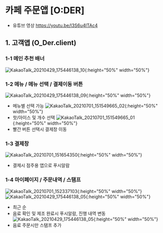 # 카페 주문앱 [O:DER] 

- 유튜브 영상 <https://youtu.be/l3S6u4ITAc4>

## 1. 고객앱 (O_Der.client)
### 1-1 메인 추천 배너
![KakaoTalk_20210429_175446138_10](https://user-images.githubusercontent.com/71385485/124074102-f91b1180-da7d-11eb-9fe3-23cedf842f9d.jpg){:height="50%" width="50%"}

### 1-2 메뉴 / 메뉴 선택 / 결제이동 버튼
![KakaoTalk_20210429_175446138_09](https://user-images.githubusercontent.com/71385485/124074122-fe785c00-da7d-11eb-8bf3-898ccc5a641d.jpg){:height="50%" width="50%"}
* 메뉴별 선택 가능
![KakaoTalk_20210701_151549665_02](https://user-images.githubusercontent.com/71385485/124075410-c245fb00-da7f-11eb-9b6b-580cbd93b91b.jpg){:height="50%" width="50%"}
* 핫/아이스 및 개수 선택
![KakaoTalk_20210701_151549665_01](https://user-images.githubusercontent.com/71385485/124075402-bf4b0a80-da7f-11eb-8fe3-69dc64e3b510.jpg) {:height="50%" width="50%"}
* 빨간 버튼 선택시 결제창 이동

### 1-3 결제창
![KakaoTalk_20210701_151654350](https://user-images.githubusercontent.com/71385485/124075414-c3772800-da7f-11eb-96b6-4efc7a0ff61e.jpg){:height="50%" width="50%"}
* 결제시 점주용 앱으로 푸시알람

### 1-4 마이페이지 / 주문내역 / 스탬프
![KakaoTalk_20210701_152337103](https://user-images.githubusercontent.com/71385485/124076372-1f8e7c00-da81-11eb-9f41-d6ee0b173676.jpg){:height="50%" width="50%"}
![KakaoTalk_20210429_175446138_05](https://user-images.githubusercontent.com/71385485/124074513-8b231a00-da7e-11eb-8b94-9db7d40b5c8c.jpg){:height="50%" width="50%"}
* 최근 순
* 음료 확인 및 제조 완료시 푸시알람, 진행 내역 변동
![KakaoTalk_20210429_175446138_05](https://user-images.githubusercontent.com/71385485/124074184-0fc16880-da7e-11eb-9c5f-f5b52314a33a.jpg){:height="50%" width="50%"}
* 음료 주문시만 스탬프 추가
